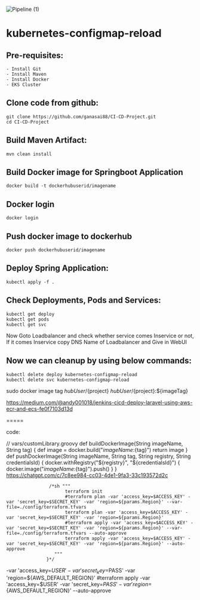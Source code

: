 ![Pipeline (1)](https://user-images.githubusercontent.com/39452579/233925555-ea8327e3-66d1-42e8-9d67-323555073773.jpg)

# kubernetes-configmap-reload

Pre-requisites:
--------
    - Install Git
    - Install Maven
    - Install Docker
    - EKS Cluster
    
Clone code from github:
-------
    git clone https://github.com/ganasai88/CI-CD-Project.git
    cd CI-CD-Project
    
Build Maven Artifact:
-------
    mvn clean install
 
Build Docker image for Springboot Application
--------------
    docker build -t dockerhubuserid/imagename
  
Docker login
-------------
    docker login
    
Push docker image to dockerhub
-----------
    docker push dockerhubuserid/imagename
    
Deploy Spring Application:
--------
    kubectl apply -f .
    
Check Deployments, Pods and Services:
-------

    kubectl get deploy
    kubectl get pods
    kubectl get svc
    
Now Goto Loadbalancer and check whether service comes Inservice or not, If it comes Inservice copy DNS Name of Loadbalancer and Give in WebUI

 
Now we can cleanup by using below commands:
--------
    kubectl delete deploy kubernetes-configmap-reload
    kubectl delete svc kubernetes-configmap-reload

 sudo docker image tag ${hubUser}/${project} ${hubUser}/${project}:${imageTag}
 
 https://medium.com/@andy001018/jenkins-cicd-deploy-laravel-using-aws-ecr-and-ecs-fe0f7103d13d
 

 =====

code:

// vars/customLibrary.groovy
def buildDockerImage(String imageName, String tag) {
    def image = docker.build("${imageName}:${tag}")
        return image
        }
def pushDockerImage(String imageName, String tag, String registry, String credentialsId) {
    docker.withRegistry("${registry}", "${credentialsId}") {
            docker.image("${imageName}:${tag}").push()
                }
                }
https://chatgpt.com/c/7c8ee984-cc03-4de1-9fa3-33c193572d2c

                    /*sh """
                          terraform init 
                          #terraform plan -var 'access_key=$ACCESS_KEY' -var 'secret_key=$SECRET_KEY' -var 'region=${params.Region}' --var-file=./config/terraform.tfvars
                          terraform plan -var 'access_key=$ACCESS_KEY' -var 'secret_key=$SECRET_KEY' -var 'region=${params.Region}' 
                          #terraform apply -var 'access_key=$ACCESS_KEY' -var 'secret_key=$SECRET_KEY' -var 'region=${params.Region}' --var-file=./config/terraform.tfvars --auto-approve
                          terraform apply -var 'access_key=$ACCESS_KEY' -var 'secret_key=$SECRET_KEY' -var 'region=${params.Region}' --auto-approve
                      """
                   }*/



-var 'access_key=$USER' -var 'secret_key=$PASS' -var 'region=${AWS_DEFAULT_REGION}' 
                   #terraform apply -var 'access_key=$USER' -var 'secret_key=$PASS' -var 'region=${AWS_DEFAULT_REGION}' --auto-approve
                   